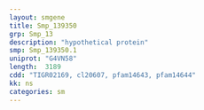 ```yaml
---
layout: smgene
title: Smp_139350
grp: Smp_13
description: "hypothetical protein"
smp: Smp_139350.1
uniprot: "G4VN58"
length:  3189
cdd: "TIGR02169, cl20607, pfam14643, pfam14644"
kk: ns
categories: sm
---
```

